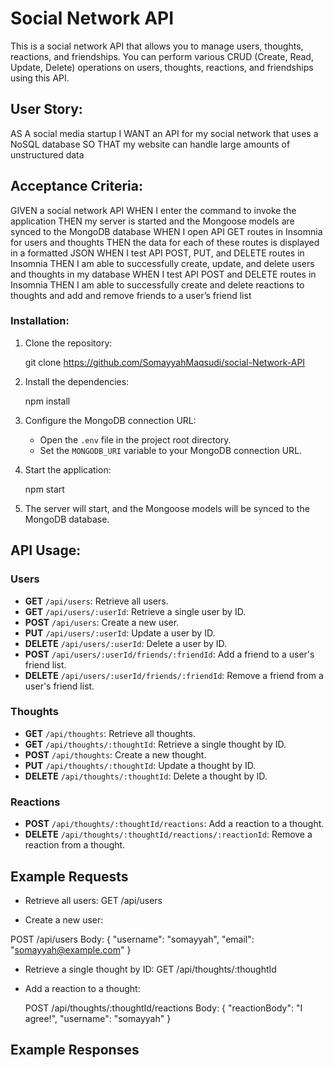 # Social Network API

This is a social network API that allows you to manage users, thoughts, reactions, and friendships. You can perform various CRUD (Create, Read, Update, Delete) operations on users, thoughts, reactions, and friendships using this API.

## User Story: 
AS A social media startup
I WANT an API for my social network that uses a NoSQL database
SO THAT my website can handle large amounts of unstructured data

## Acceptance Criteria: 
GIVEN a social network API
WHEN I enter the command to invoke the application
THEN my server is started and the Mongoose models are synced to the MongoDB database
WHEN I open API GET routes in Insomnia for users and thoughts
THEN the data for each of these routes is displayed in a formatted JSON
WHEN I test API POST, PUT, and DELETE routes in Insomnia
THEN I am able to successfully create, update, and delete users and thoughts in my database
WHEN I test API POST and DELETE routes in Insomnia
THEN I am able to successfully create and delete reactions to thoughts and add and remove friends to a user’s friend list


### Installation:

1. Clone the repository:

   git clone https://github.com/SomayyahMaqsudi/social-Network-API

2. Install the dependencies:

   npm install

3. Configure the MongoDB connection URL:
   - Open the `.env` file in the project root directory.
   - Set the `MONGODB_URI` variable to your MongoDB connection URL.

4. Start the application:

   npm start

5. The server will start, and the Mongoose models will be synced to the MongoDB database.



## API Usage:

### Users

- **GET** `/api/users`: Retrieve all users.
- **GET** `/api/users/:userId`: Retrieve a single user by ID.
- **POST** `/api/users`: Create a new user.
- **PUT** `/api/users/:userId`: Update a user by ID.
- **DELETE** `/api/users/:userId`: Delete a user by ID.
- **POST** `/api/users/:userId/friends/:friendId`: Add a friend to a user's friend list.
- **DELETE** `/api/users/:userId/friends/:friendId`: Remove a friend from a user's friend list.

### Thoughts

- **GET** `/api/thoughts`: Retrieve all thoughts.
- **GET** `/api/thoughts/:thoughtId`: Retrieve a single thought by ID.
- **POST** `/api/thoughts`: Create a new thought.
- **PUT** `/api/thoughts/:thoughtId`: Update a thought by ID.
- **DELETE** `/api/thoughts/:thoughtId`: Delete a thought by ID.

### Reactions

- **POST** `/api/thoughts/:thoughtId/reactions`: Add a reaction to a thought.
- **DELETE** `/api/thoughts/:thoughtId/reactions/:reactionId`: Remove a reaction from a thought.


## Example Requests

- Retrieve all users: GET /api/users

- Create a new user: 

POST /api/users
  Body: {
    "username": "somayyah",
    "email": "somayyah@example.com"
  }

- Retrieve a single thought by ID: GET /api/thoughts/:thoughtId

- Add a reaction to a thought:

  POST /api/thoughts/:thoughtId/reactions
  Body: {
    "reactionBody": "I agree!",
    "username": "somayyah"
  }


## Example Responses

<!-- Retrieve all users:
  ```json
  [
    {
      "_id": "60ab3e8d8a6f4d001fd1d9a1",
      "username": "somayyah",
      "email": "somayyah@example.com",
      "createdAt": "2022-05-25T10:30:00.000Z",
      "friends": [],
      "thoughts": []
    },
    {
      "_id": "60ab3e8 -->